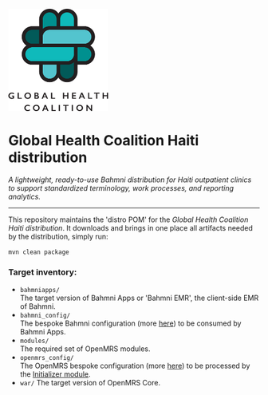 ![alt tag](readme/ghc-logo-200x205.png)

# Global Health Coalition Haiti distribution

_A lightweight, ready-to-use Bahmni distribution for Haiti outpatient clinics to support standardized terminology, work processes, and reporting analytics._

-----

This repository maintains the 'distro POM' for the _Global Health Coalition Haiti distribution_.
It downloads and brings in one place all artifacts needed by the distribution, simply run:
```
mvn clean package
```
### Target inventory:

* `bahmniapps/`
<br/>The target version of Bahmni Apps or 'Bahmni EMR', the client-side EMR of Bahmni.
* `bahmni_config/`
<br/>The bespoke Bahmni configuration (more [here](https://github.com/globalhealthcoalition/bahmni-config-haiti)) to be consumed by Bahmni Apps.
* `modules/`
<br/>The required set of OpenMRS modules.
* `openmrs_config/`
<br/>The OpenMRS bespoke configuration (more [here](https://github.com/globalhealthcoalition/openmrs-config-haiti)) to be processed by the [Initializer module](https://github.com/mekomsolutions/openmrs-module-initializer).
* `war/`
The target version of OpenMRS Core.